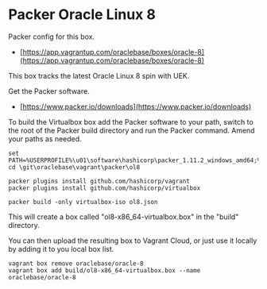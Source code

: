 # Packer Oracle Linux 8

Packer config for this box.

* [https://app.vagrantup.com/oraclebase/boxes/oracle-8](https://app.vagrantup.com/oraclebase/boxes/oracle-8)

This box tracks the latest Oracle Linux 8 spin with UEK.

Get the Packer software.

* [https://www.packer.io/downloads](https://www.packer.io/downloads)

To build the Virtualbox box add the Packer software to your path, switch to the root of the Packer build directory and run the Packer command. Amend your paths as needed.

```
set PATH=%USERPROFILE%\u01\software\hashicorp\packer_1.11.2_windows_amd64;%PATH%
cd \git\oraclebase\vagrant\packer\ol8

packer plugins install github.com/hashicorp/vagrant
packer plugins install github.com/hashicorp/virtualbox

packer build -only virtualbox-iso ol8.json
```

This will create a box called "ol8-x86_64-virtualbox.box" in the "build" directory.

You can then upload the resulting box to Vagrant Cloud, or just use it locally by adding it to you local box list.

```
vagrant box remove oraclebase/oracle-8
vagrant box add build/ol8-x86_64-virtualbox.box --name oraclebase/oracle-8
```
